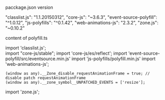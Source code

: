 pacckage.json version

"classlist.js": "1.1.20150312",
 "core-js": "~3.6.3",
 "event-source-polyfill": "^1.0.12",
 "js-polyfills": "^0.1.42",
 "web-animations-js": "2.3.2",
     "zone.js": "~0.10.2"
 
 
content of polyfill.ts

import 'classlist.js';  
import "core-js/stable";
import 'core-js/es/reflect';
import 'event-source-polyfill/src/eventsource.min.js'
import 'js-polyfills/polyfill.min.js'
import 'web-animations-js';  

    (window as any).__Zone_disable_requestAnimationFrame = true; // disable patch requestAnimationFrame
    (window as any).__zone_symbol__UNPATCHED_EVENTS = ['resize'];


import 'zone.js';


